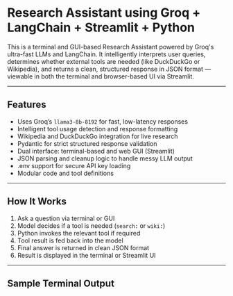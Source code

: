 # Research Assistant using Groq + LangChain + Streamlit + Python

This is a terminal and GUI-based Research Assistant powered by Groq's ultra-fast LLMs and LangChain. It intelligently interprets user queries, determines whether external tools are needed (like DuckDuckGo or Wikipedia), and returns a clean, structured response in JSON format — viewable in both the terminal and browser-based UI via Streamlit.

---

## Features

- Uses Groq’s `llama3-8b-8192` for fast, low-latency responses
- Intelligent tool usage detection and response formatting
- Wikipedia and DuckDuckGo integration for live research
- Pydantic for strict structured response validation
- Dual interface: terminal-based and web GUI (Streamlit)
- JSON parsing and cleanup logic to handle messy LLM output
- .env support for secure API key loading
- Modular code and tool definitions

---

## How It Works

1. Ask a question via terminal or GUI
2. Model decides if a tool is needed (`search:` or `wiki:`)
3. Python invokes the relevant tool if required
4. Tool result is fed back into the model
5. Final answer is returned in clean JSON format
6. Result is displayed in the terminal or Streamlit UI

---

## Sample Terminal Output

